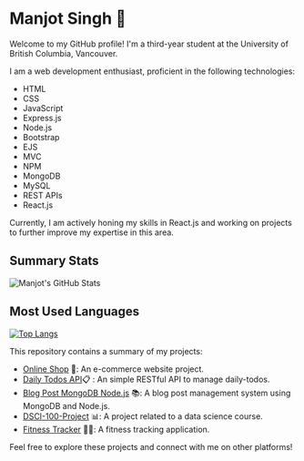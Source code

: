# Manjot Singh 👋

Welcome to my GitHub profile! I'm a third-year student at the University of British Columbia, Vancouver.

I am a web development enthusiast, proficient in the following technologies:

- HTML
- CSS
- JavaScript
- Express.js
- Node.js
- Bootstrap
- EJS
- MVC
- NPM
- MongoDB
- MySQL
- REST APIs
- React.js

Currently, I am actively honing my skills in React.js and working on projects to further improve my expertise in this area.

## Summary Stats

![Manjot's GitHub Stats](https://github-readme-stats.vercel.app/api?username=manjjott&show_icons=true)

## Most Used Languages

[![Top Langs](https://github-readme-stats.vercel.app/api/top-langs/?username=manjjott&layout=compact)](https://github.com/manjjott)

This repository contains a summary of my projects:

- [Online Shop](https://github.com/manjjott/online-shop) 🛒: An e-commerce website project.
- [Daily Todos API](https://github.com/manjjott/REST-api-Todo):clipboard: : An simple RESTful API to manage daily-todos.
- [Blog Post MongoDB Node.js](https://github.com/manjjott/blog-post-mongodb-nodejs) 📚: A blog post management system using MongoDB and Node.js.
- [DSCI-100-Project](https://github.com/manjjott/DSCI-100-Project) 📊: A project related to a data science course.
- [Fitness Tracker](https://github.com/manjjott/Fitness-Tracker) 🏃‍♂️: A fitness tracking application.

Feel free to explore these projects and connect with me on other platforms!
